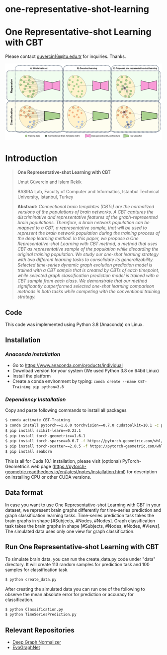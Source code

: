 # one-representative-shot-learning
# One Representative-shot Learning with CBT
Please contact guvercin16@itu.edu.tr for inquiries. Thanks. 

![One Representative-shot pipeline](main_figure.PNG)

# Introduction

> **One Representative-shot Learning with CBT**
>
> Umut Güvercin and Islem Rekik
>
> BASIRA Lab, Faculty of Computer and Informatics, Istanbul Technical University, Istanbul, Turkey
>
> **Abstract:** *Connectional brain templates (CBTs) are the normalized versions of the populations of brain networks. A CBT captures the discriminative and representative features of the graph-represented brain populations. Therefore, a brain network population can be mapped to a CBT, a representative sample, that will be used to represent the brain network population during the training process of the deep learning method. In this paper, we propose a One Representative-shot Learning with CBT method, a method that uses CBT as representative sample of the population while discarding the original training population. We study our one-shot learning strategy with two different learning tasks to consolidate its generalizability. Selected time-series dynamic graph evolution prediction model is trained with a CBT sample that is created by CBTs of each timepoint, while selected graph classification prediction model is trained with a CBT sample from each class. We demonstrate that our method significantly outperformed selected one-shot learning comparison methods in both tasks while competing with the conventional training strategy.*


## Code
This code was implemented using Python 3.8 (Anaconda) on Linux.

## Installation
### *Anaconda Installation*
* Go to  https://www.anaconda.com/products/individual
* Download version for your system (We used Python 3.8  on 64bit Linux)
* Install the platform
* Create a conda environment by typing:  ```conda create --name CBT-Training pip python=3.8```

### *Dependency Installation*
Copy and paste following commands to install all packages
```sh
$ conda activate CBT-Training
$ conda install pytorch==1.6.0 torchvision==0.7.0 cudatoolkit=10.1 -c pytorch
$ pip install scikit-learn==0.23.1
$ pip install torch-geometric==1.6.1
$ pip install torch-sparse==0.6.7 -f https://pytorch-geometric.com/whl/torch-1.6.0+cu101.html
$ pip install torch-scatter==2.0.5 -f https://pytorch-geometric.com/whl/torch-1.6.0+cu101.html
$ pip install seaborn
```
This is all for Cuda 10.1 installation, please visit (optional) PyTorch-Geometric’s web page (https://pytorch-geometric.readthedocs.io/en/latest/notes/installation.html) for description on installing CPU or other CUDA versions.
## Data format
In case you want to use One Representative-shot Learning with CBT in your dataset, we represent brain graphs differently for time-series prediction and graph classification learning tasks. 
Time-series prediction task takes the brain graphs in shape [#Subjects, #Nodes, #Nodes]. Graph classification task takes the brain graphs in shape [#Subjects, #Nodes, #Nodes, #Views].
The simulated data uses only one view for graph classification. 

## Run One Representative-shot Learning with CBT
To simulate brain data, you can run the create_data.py code under "data" directory. It will create 113 random samples for prediction task and 100 samples for classification task.
```sh
$ python create_data.py
```

After creating the simulated data you can run one of the following to observe the mean absolute error for prediction or accuracy for classification.
```sh
$ python Classification.py
$ python TimeSeriesPrediction.py
```

## Relevant Repositories
* [Deep Graph Normalizer](https://github.com/basiralab/DGN)
* [EvoGraphNet](https://github.com/basiralab/EvoGraphNet)


